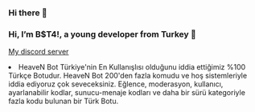 ### Hi there 👋

### Hi, I’m B$T4!, a young developer from Turkey 🚀

[My discord server](https://discord.gg/58UAMVJTSH)

<li>HeaveN Bot Türkiye'nin En Kullanışlısı olduğunu iddia ettiğimiz %100 Türkçe Botudur. HeaveN Bot 200'den fazla komudu ve hoş sistemleriyle iddia ediyoruz çok seveceksiniz. Eğlence, moderasyon,  kullanıcı, ayarlanabilir kodlar, sunucu-menaje kodları ve daha bir sürü kategoriyle fazla kodu bulunan bir Türk Botu.</li>

<!--
**beT4w/beT4w** is a ✨ _special_ ✨ repository because its `README.md` (this file) appears on your GitHub profile.



Here are some ideas to get you started:

- 🔭 I’m currently working on ...
- 🌱 I’m currently learning ...
- 👯 I’m looking to collaborate on ...
- 🤔 I’m looking for help with ...
- 💬 Ask me about ...
- 📫 How to reach me: ...
- 😄 Pronouns: ...
- ⚡ Fun fact: ...
-->
